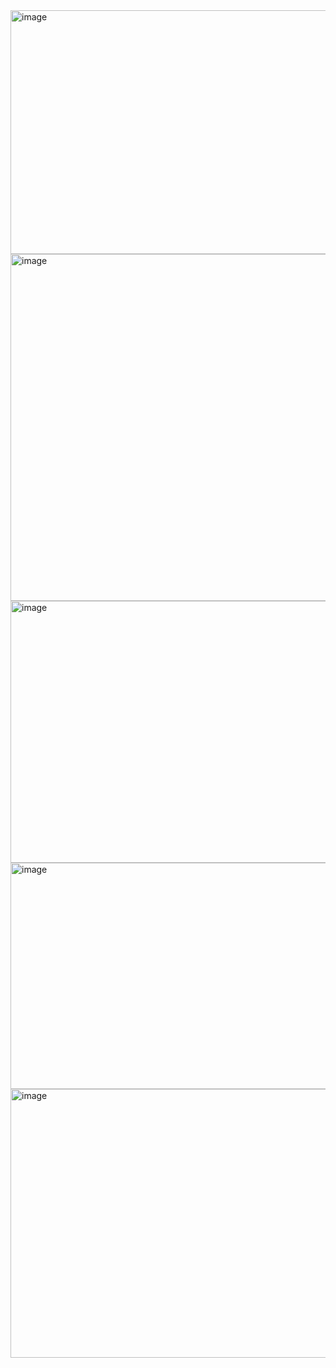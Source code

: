 <img width="790" height="390" alt="image" src="https://github.com/user-attachments/assets/899ac9c4-108a-434e-80c4-8408d11f6951" />
<img width="789" height="555" alt="image" src="https://github.com/user-attachments/assets/7711e9a0-badb-4025-b5ca-bfa66be26011" />

<img width="790" height="419" alt="image" src="https://github.com/user-attachments/assets/57758a9c-c858-4c12-be67-0175b871c65a" />
<img width="774" height="362" alt="image" src="https://github.com/user-attachments/assets/3a1ca3ca-d2b3-4140-9410-0f6ec94882c4" />
<img width="775" height="430" alt="image" src="https://github.com/user-attachments/assets/66211fe8-8334-4f1f-970d-ac9ee91d247d" />
